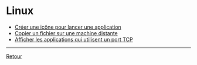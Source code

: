 # Linux

* [Créer une icône pour lancer une application](desktop-files.md)
* [Copier un fichier sur une machine distante](remote-copy.md)
* [Afficher les applications qui utilisent un port TCP](netstat.md)

----

[Retour](../README.md)

